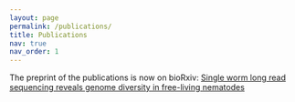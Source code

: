 ```yaml
---
layout: page
permalink: /publications/
title: Publications
nav: true
nav_order: 1
---
```


The preprint of the publications is now on bioRxiv: [Single worm long read sequencing reveals genome diversity in free-living nematodes](https://www.biorxiv.org/content/10.1101/2023.04.17.537128v1)
